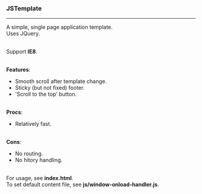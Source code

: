 ### JSTemplate
***
A simple, single page application template.<br />
Uses JQuery.<br /><br />

Support **IE8**.<br /><br />

**Features**:
* Smooth scroll after template change.
* Sticky (but not fixed) footer.
* 'Scroll to the top' button.<br /><br />

**Procs**:
* Relatively fast.<br /><br />

**Cons**:
* No routing.
* No hitory handling.<br /><br />

For usage, see **index.html**.<br />
To set default content file, see **js/window-onload-handler.js**.

